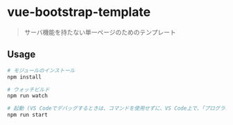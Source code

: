 # vue-bootstrap-template
> サーバ機能を持たない単一ページのためのテンプレート

## Usage

``` bash
# モジュールのインストール
npm install

# ウォッチビルド
npm run watch

# 起動 (VS Codeでデバッグするときは、コマンドを使用せずに、VS Code上で、「プログラムの起動」を選択)
npm run start
```
